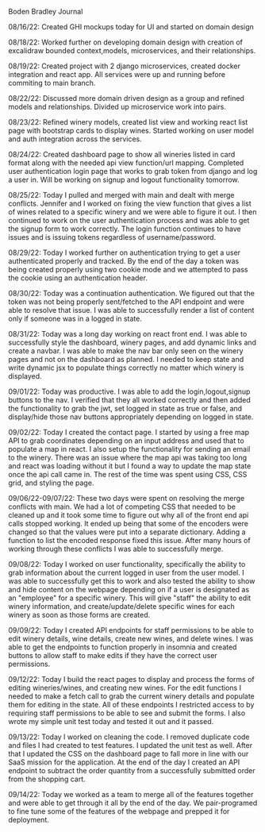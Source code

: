 Boden Bradley Journal

08/16/22:
Created GHI mockups today for UI and started on domain design

08/18/22:
Worked further on developing domain design with creation of excalidraw bounded context,models, microservices, and their relationships.  

08/19/22:
Created project with 2 django microservices, created docker integration and react app.  All services were up and running before commiting to main branch. 

08/22/22:
Discussed more domain driven design as a group and refined models and relationships.  Divided up microservice work into pairs. 

08/23/22:
Refined winery models, created list view and working react list page with bootstrap cards to display wines.  Started working on user model and auth integration across the services. 

08/24/22:
Created dashboard page to show all wineries listed in card format along with the needed api view function/url mapping.  Completed user authentication login page that works to grab token from django and log a user in.  Will be working on signup and logout functionality tomorrow.  

08/25/22:
Today I pulled and merged with main and dealt with merge conflicts.  Jennifer and I worked on fixing the view function that gives a list of wines related to a specific winery and we were able to figure it out.  I then continued to work on the user authentication process and was able to get the signup form to work correctly.  The login function continues to have issues and is issuing tokens regardless of username/password.  

08/29/22:
Today I worked further on authentication trying to get a user authenticated properly and tracked.  By the end of the day a token was being created properly using two cookie mode and we attempted to pass the cookie using an authentication header.  

08/30/22:
Today was a continuation authentication.  We figured out that the token was not being properly sent/fetched to the API endpoint and were able to resolve that issue.  I was able to successfully render a list of content only if someone was in a logged in state. 

08/31/22:
Today was a long day working on react front end.  I was able to successfully style the dashboard, winery pages, and add dynamic links and create a navbar.  I was able to make the nav bar only seen on the winery pages and not on the dashboard as planned.  I needed to keep state and write dynamic jsx to populate things correctly no matter which winery is displayed.  

09/01/22:
Today was productive.  I was able to add the login,logout,signup buttons to the nav.  I verified that they all worked correctly and then added the functionality to grab the jwt, set logged in state as true or false, and display/hide those nav buttons appropriately depending on logged in state. 

09/02/22:
Today I created the contact page.  I started by using a free map API to grab coordinates depending on an input address and used that to populate a map in react.  I also setup the functionality for sending an email to the winery.  There was an issue where the map api was taking too long and react was loading without it but I found a way to update the map state once the api call came in.  The rest of the time was spent using CSS, CSS grid, and styling the page.  

09/06/22-09/07/22:
These two days were spent on resolving the merge conflicts with main.  We had a lot of competing CSS that needed to be cleaned up and it took some time to figure out why all of the front end api calls stopped working.  It ended up being that some of the encoders were changed so that the values were put into a separate dictionary.  Adding a function to list the encoded response fixed this issue.  After many hours of working through these conflicts I was able to successfully merge.

09/08/22:
Today I worked on user functionality, specifically the ability to grab information about the current logged in user from the user model.  I was able to successfully get this to work and also tested the ability to show and hide content on the webpage depending on if a user is designated as an "employee" for a specific winery.  This will give "staff" the ability to edit winery information, and create/update/delete specific wines for each winery as soon as those forms are created. 

09/09/22:
Today I created API endpoints for staff permissions to be able to edit winery details, wine details, create new wines, and delete wines.  I was able to get the endpoints to function properly in insomnia and created buttons to allow staff to make edits if they have the correct user permissions.

09/12/22:
Today I build the react pages to display and process the forms of editing wineries/wines, and creating new wines.  For the edit functions I needed to make a fetch call to grab the current winery details and populate them for editing in the state.  All of these endpoints I restricted access to by requiring staff permissions to be able to see and submit the forms.  I also wrote my simple unit test today and tested it out and it passed. 

09/13/22:
Today I worked on cleaning the code.  I removed duplicate code and files I had created to test features.  I updated the unit test as well.  After that I updated the CSS on the dashboard page to fall more in line with our SaaS mission for the application.  At the end of the day I created an API endpoint to subtract the order quantity from a successfully submitted order from the shopping cart.  

09/14/22:
Today we worked as a team to merge all of the features together and were able to get through it all by the end of the day. We pair-programed to fine tune some of the features of the webpage and prepped it for deployment.  

